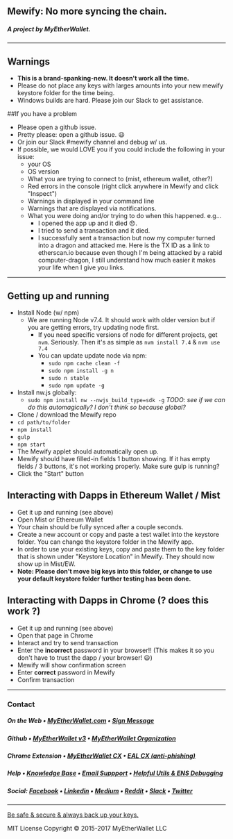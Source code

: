 ## Mewify: No more syncing the chain.
##### A project by MyEtherWallet.

---

## Warnings
- **This is a brand-spanking-new. It doesn't work all the time.**
- Please do not place any keys with larges amounts into your new mewify keystore folder for the time being.
- Windows builds are hard. Please join our Slack to get assistance. 

##If you have a problem
- Please open a github issue.
- Pretty please: open a github issue. 😃
- Or join our Slack #mewify channel and debug w/ us.
- If possible, we would LOVE you if you could include the following in your issue:
    - your OS
    - OS version
    - What you are trying to connect to (mist, ethereum wallet, other?)
    - Red errors in the console (right click anywhere in Mewify and click "Inspect")
    - Warnings in displayed in your command line
    - Warnings that are displayed via notifications.
    - What you were doing and/or trying to do when this happened. e.g...
        - I opened the app up and it died 😞.
        - I tried to send a transaction and it died.
        - I successfully sent a transaction but now my computer turned into a dragon and attacked me. Here is the TX ID as a link to etherscan.io because even though I'm being attacked by a rabid computer-dragon, I still understand how much easier it makes your life when I give you links.

---

## Getting up and running
- Install Node (w/ npm)
    - We are running Node v7.4. It should work with older version but if you are getting errors, try updating node first.
        - If you need specific versions of node for different projects, get `nvm`. Seriously. Then it's as simple as `nvm install 7.4` & `nvm use 7.4`
        - You can update update node via npm:
            - `sudo npm cache clean -f`
            - `sudo npm install -g n`
            - `sudo n stable`
            - `sudo npm update -g`
- Install nw.js globally:
    - `sudo npm install nw --nwjs_build_type=sdk -g` *TODO: see if we can do this automagically? I don't think so because global?*
- Clone / download the Mewify repo
- `cd path/to/folder`
- `npm install`
- `gulp`
- `npm start`
- The Mewify applet should automatically open up.
- Mewify should have filled-in fields 1 button showing. If it has empty fields / 3 buttons, it's not working properly. Make sure gulp is running?
- Click the "Start" button

## Interacting with Dapps in Ethereum Wallet / Mist
- Get it up and running (see above)
- Open Mist or Ethereum Wallet
- Your chain should be fully synced after a couple seconds.
- Create a new account or copy and paste a test wallet into the keystore folder. You can change the keystore folder in the Mewify app.
- In order to use your existing keys, copy and paste them to the key folder that is shown under "Keystore Location" in Mewify. They should now show up in Mist/EW.
- **Note: Please don't move big keys into this folder, or change to use your default keystore folder further testing has been done.**

## Interacting with Dapps in Chrome (? does this work ?)
- Get it up and running (see above)
- Open that page in Chrome
- Interact and try to send transaction
- Enter the **incorrect** password in your browser!! (This makes it so you don't have to trust the dapp / your browser! 😃)
- Mewify will show confirmation screen
- Enter **correct** password in Mewify
- Confirm transaction

---

### Contact

##### On the Web • [MyEtherWallet.com](https://www.MyEtherWallet.com) • [Sign Message](https://www.myetherwallet.com/signmsg.html)

##### Github • [MyEtherWallet v3](https://github.com/kvhnuke/etherwallet) • [MyEtherWallet Organization](https://github.com/MyEtherWallet)

##### Chrome Extension • [MyEtherWallet CX](https://chrome.google.com/webstore/detail/myetherwallet-cx/nlbmnnijcnlegkjjpcfjclmcfggfefdm?hl=en) • [EAL CX (anti-phishing)](https://chrome.google.com/webstore/detail/etheraddresslookup/pdknmigbbbhmllnmgdfalmedcmcefdfn)

##### Help • [Knowledge Base](https://myetherwallet.groovehq.com/help_center) • [Email Suppport](mailto:support@myetherwallet.com) • [Helpful Utils &amp; ENS Debugging](https://www.myetherwallet.com/helpers.html)

##### Social: [Facebook](https://www.facebook.com/MyEtherWallet/) • [Linkedin](https://www.linkedin.com/company/myetherwallet) • [Medium](https://medium.com/@myetherwallet_96408) • [Reddit](https://www.reddit.com/r/MyEtherWallet/) • [Slack](https://myetherwallet.herokuapp.com/) • [Twitter](https://twitter.com/myetherwallet)

---

[Be safe & secure & always back up your keys.](https://myetherwallet.groovehq.com/knowledge_base/topics/protecting-yourself-and-your-funds)

MIT License Copyright © 2015-2017 MyEtherWallet LLC
